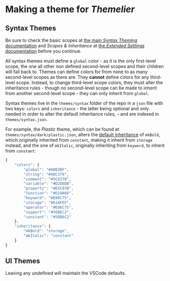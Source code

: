 # Making a theme for *Themelier*

## Syntax Themes

Be sure to check the basic scopes at [the main *Syntax Theming* documentation](https://github.com/rafamel/themelier/blob/master/README.md) and *Scopes & Inheritance* at [the *Extended Settings* documentation](https://github.com/rafamel/themelier/tree/master/docs/README.md) before you continue.

All syntax themes must define a `global` color - as it is the only first-level scope, the one all other non defined second-level scopes and their children will fall back to. Themes can define colors for from none to as many second-level scopes as there are. They **cannot** define colors for any third-level scope. Instead, to change third-level scope colors, they must alter the inheritance rules - though no second-level scope can be made to inherit from another second-level scope - they can only inherit from `global`.

Syntax themes live in the `themes/syntax` folder of the repo in a `json` file with two keys: `colors` and `inheritance` - the latter being optional and only needed in order to alter the default inheritance rules, - and are indexed in `themes/syntax.json`.

For example, the *Plastic* theme, which can be found at `themes/syntax/dark/plastic.json`, alters the [default inheritance](https://github.com/rafamel/themelier/tree/master/docs/README.md) of `mkBold`, which originally inherited from `constant`, making it inherit from `storage` instead, and the one of `mkItalic`, originally inheriting from `keyword`, to inherit from `constant`:

```javascript
{
    "colors": {
        "global": "#ABB2BF",
        "string": "#98C379",
        "comment": "#5C6370",
        "variable": "#D2D6DB",
        "property": "#E5C07B",
        "function": "#D19A66",
        "keyword": "#E06C75",
        "storage": "#61AFEF",
        "operator": "#E06C75",
        "support": "#56B6C2",
        "constant": "#56B6C2"
    },
    "inheritance": {
        "mkBold": "storage",
        "mkItalic": "constant"
    }
}
```

## UI Themes

Leaving any undefined will maintain the VSCode defaults.